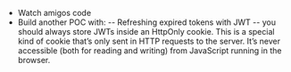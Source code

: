 - Watch amigos code
- Build another POC with:
   -- Refreshing expired tokens with JWT
   -- you should always store JWTs inside an HttpOnly cookie. This is a special kind of cookie that’s only sent in HTTP requests to the server. It’s never accessible (both for reading and writing) from JavaScript running in the browser.